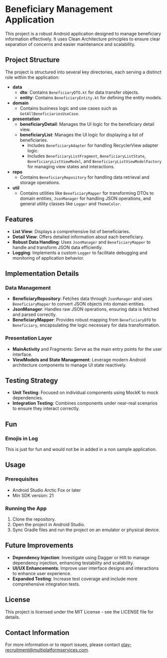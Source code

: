 # Beneficiary Management Application

This project is a robust Android application designed to manage beneficiary information effectively. It uses Clean Architecture principles to ensure clear separation of concerns and easier maintenance and scalability.

## Project Structure

The project is structured into several key directories, each serving a distinct role within the application:

- **data**
    - **dto**: Contains `BeneficiaryDTO.kt` for data transfer objects.
    - **entity**: Contains `BeneficiaryEntity.kt` for defining the entity models.
- **domain**
    - Contains business logic and use cases such as `GetAllBeneficiariesUseCase`.
- **presentation**
    - **beneficiaryDetail**: Manages the UI logic for the beneficiary detail view.
    - **beneficiaryList**: Manages the UI logic for displaying a list of beneficiaries.
        - Includes `BeneficiaryAdapter` for handling RecyclerView adapter logic.
        - Includes `BeneficiaryListFragment`, `BeneficiaryListState`, `BeneficiaryListViewModel`, and `BeneficiaryListViewModelFactory` for managing view states and interactions.
- **repo**
    - Contains `BeneficiaryRepository` for handling data retrieval and storage operations.
- **util**
    - Contains utilities like `BeneficiaryMapper` for transforming DTOs to domain entities, `JsonManager` for handling JSON operations, and general utility classes like `Logger` and `ThemeColor`.

## Features

- **List View**: Displays a comprehensive list of beneficiaries.
- **Detail View**: Offers detailed information about each beneficiary.
- **Robust Data Handling**: Uses `JsonManager` and `BeneficiaryMapper` to handle and transform JSON data efficiently.
- **Logging**: Implements a custom `Logger` to facilitate debugging and monitoring of application behavior.

## Implementation Details

### Data Management

- **BeneficiaryRepository**: Fetches data through `JsonManager` and uses `BeneficiaryMapper` to convert JSON objects into domain entities.
- **JsonManager**: Handles raw JSON operations, ensuring data is fetched and parsed correctly.
- **BeneficiaryMapper**: Provides robust mapping from `BeneficiaryDTO` to `Beneficiary`, encapsulating the logic necessary for data transformation.

### Presentation Layer

- **MainActivity** and Fragments: Serve as the main entry points for the user interface.
- **ViewModels and State Management**: Leverage modern Android architecture components to manage UI state reactively.

## Testing Strategy

- **Unit Testing**: Focused on individual components using MockK to mock dependencies.
- **Integration Testing**: Combines components under near-real scenarios to ensure they interact correctly.

## Fun

### Emojis in Log

This is just for fun and would not be in added in a non sample application. 

## Usage

### Prerequisites

- Android Studio Arctic Fox or later
- Min SDK version: 21

### Running the App

1. Clone the repository.
2. Open the project in Android Studio.
3. Sync Gradle files and run the project on an emulator or physical device.

## Future Improvements

- **Dependency Injection**: Investigate using Dagger or Hilt to manage dependency injection, enhancing testability and scalability.
- **UI/UX Enhancements**: Improve user interface designs and interactions to enhance user experience.
- **Expanded Testing**: Increase test coverage and include more comprehensive integration tests.

## License

This project is licensed under the MIT License - see the LICENSE file for details.

## Contact Information

For more information or to report issues, please contact olay-recruitment@multiplatformservices.com.